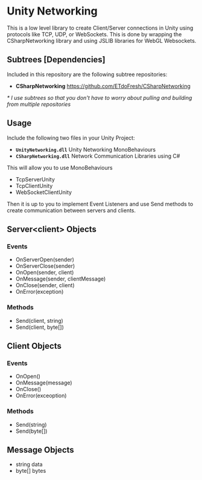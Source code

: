 # Unity Networking
This is a low level library to create Client/Server connections in Unity using protocols
like TCP, UDP, or WebSockets. This is done by wrapping the CSharpNetworking library and
using JSLIB libraries for WebGL Websockets.

## Subtrees [Dependencies]
Included in this repository are the following subtree repositories:

- **CSharpNetworking** https://github.com/ETdoFresh/CSharpNetworking

*\* I use subtrees so that you don't have to worry about pulling and building from multiple repositories*

## Usage
Include the following two files in your Unity Project:

- **`UnityNetworking.dll`** Unity Networking MonoBehaviours
- **`CSharpNetworking.dll`** Network Communication Libraries using C#

This will allow you to use MonoBehaviours

- TcpServerUnity
- TcpClientUnity
- WebSocketClientUnity

Then it is up to you to implement Event Listeners and use Send methods
to create communication between servers and clients.

## Server\<client> Objects
### Events
- OnServerOpen(sender)
- OnServerClose(sender)
- OnOpen(sender, client)
- OnMessage(sender, clientMessage)
- OnClose(sender, client)
- OnError(exception)
### Methods
- Send(client, string)
- Send(client, byte[])

## Client Objects
### Events
- OnOpen()
- OnMessage(message)
- OnClose()
- OnError(exceoption)
### Methods
- Send(string)
- Send(byte[])

## Message Objects
- string data
- byte[] bytes